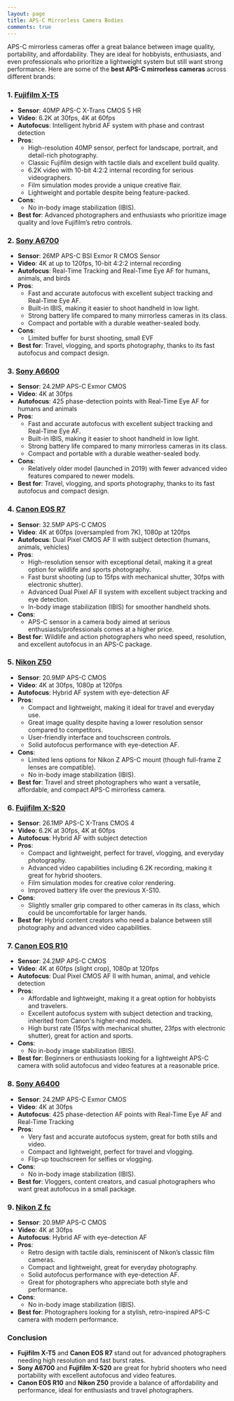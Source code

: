 ```yaml
---
layout: page
title: APS-C Mirrorless Camera Bodies
comments: true
---
```


APS-C mirrorless cameras offer a great balance between image quality, portability, and affordability. They are ideal for hobbyists, enthusiasts, and even professionals who prioritize a lightweight system but still want strong performance. Here are some of the **best APS-C mirrorless cameras** across different brands:

### 1. [Fujifilm X-T5](https://www.amazon.com/Fujifilm-X-T5-Mirrorless-Digital-Camera/dp/B0BK2P7DMG?crid=1VOQIRLM1II8P&dib=eyJ2IjoiMSJ9.cT3iTZSwv9SG6aWkZsLF1ULAlKb0PtUfNOrE5fjdm4k6W8A2xIRYZaT-BV9GOcSyvRMHjUMxoZlx6eC8VKvYe5FGFUIvQu5i8_qUwSoWB4c8jqmW4o0V4S74y8FFB6B62DJTaXzJYNwBgAu8Mc1JchbrdF-QUfJbgraoOf2neS54WZXpUojTS9eYIptwpTPGer8WfVmJTmHU_7l3ewWypdnt0-UGZvb8RB-rknm3Y4U.-8ncvPZ9-7-VItPfZpAQWHYiGYpCyvORVOsJp3D3Xwc&dib_tag=se&keywords=fujifilm%2Bx-t5&qid=1729049235&sprefix=Fujifilm%2BX-T%2Caps%2C247&sr=8-2&ufe=app_do%3Aamzn1.fos.1740e8b9-be2d-46a4-a376-9d8efb903409&th=1&linkCode=ll1&tag=rankingspea01-20&linkId=dd001695f29095b77f5ab4cc0600875e&language=en_US&ref_=as_li_ss_tl)
- **Sensor**: 40MP APS-C X-Trans CMOS 5 HR
- **Video**: 6.2K at 30fps, 4K at 60fps
- **Autofocus**: Intelligent hybrid AF system with phase and contrast detection
- **Pros**:
  - High-resolution 40MP sensor, perfect for landscape, portrait, and detail-rich photography.
  - Classic Fujifilm design with tactile dials and excellent build quality.
  - 6.2K video with 10-bit 4:2:2 internal recording for serious videographers.
  - Film simulation modes provide a unique creative flair.
  - Lightweight and portable despite being feature-packed.
- **Cons**:
  - No in-body image stabilization (IBIS).
- **Best for**: Advanced photographers and enthusiasts who prioritize image quality and love Fujifilm’s retro controls.

### 2. [Sony A6700](https://www.amazon.com/Sony-Alpha-6700-Interchangeable-Recognition/dp/B0CBN8Y77Z?crid=2EMTMVLM0MVGY&dib=eyJ2IjoiMSJ9.D4A1PdNDx7syI6PhhEp3pgthMMWB4fMRkKlLXAX6mnSXU3NBglwm0SFP8bSq5FjGVxC2VZIIaxDapfjVT8smKQj_zFLnAjeiEkBT8bF7qAiTKOjilc7C3PNMnaBgybHWmTGLkHnAOpr9WxXxbtNTB51Gu963xwDxa9xfSQUUK2LzRfrwvL8OvMpm-CzwI5dWEWIy9zAR9XpB1yUACZVE3eLjLnUT5OwQJGYq7kYZcdQ.1tZ6mCFCdKmvI2FNsgBYMrY8ynKbzx-nVCCVDYFCkiQ&dib_tag=se&keywords=sony%2Ba6700&qid=1729049535&sprefix=sony%2Ba6700%2Caps%2C168&sr=8-2&ufe=app_do%3Aamzn1.fos.1740e8b9-be2d-46a4-a376-9d8efb903409&th=1&linkCode=ll1&tag=rankingspea01-20&linkId=15df0ec7c2ee94a5c782efca4c2d31c4&language=en_US&ref_=as_li_ss_tl)
- **Sensor**: 26MP APS-C BSI Exmor R CMOS Sensor
- **Video**: 4K at up to 120fps, 10-bit 4:2:2 internal recording
- **Autofocus**: Real-Time Tracking and Real-Time Eye AF for humans, animals, and birds
- **Pros**:
  - Fast and accurate autofocus with excellent subject tracking and Real-Time Eye AF.
  - Built-in IBIS, making it easier to shoot handheld in low light.
  - Strong battery life compared to many mirrorless cameras in its class.
  - Compact and portable with a durable weather-sealed body.
- **Cons**:
  - Limited buffer for burst shooting, small EVF
- **Best for**: Travel, vlogging, and sports photography, thanks to its fast autofocus and compact design.

### 3. [Sony A6600](https://www.amazon.com/Sony-Alpha-A6600-Mirrorless-Camera/dp/B07X43B6FD?crid=1C8H4YFVY461M&dib=eyJ2IjoiMSJ9.68lNmhxU3KmWCpGiztwKxpDO5H_GoMKOrFZWNfYweCpiWrfEZCpay9nJ_mFyPY1BhnhxEa3kOUuCSIx_TxVlRhojmaQmwEKjKbqrHLTs-J_z6jwSP4PN3xIGtvNmvHXgmUbd7CU3oTk53awbOCc9EEXMepTSJ5Yo6xCNrGCUG50kqolpxI1z3-c3Lp9R97u-SBunkF4IZ1N6MNfht3P1m1jmeEsbvGh6qxDOWy8uEh4.IZzIndQ_3Var4UhrEPe1hQqlBeuZZQHA9FXpbUYuF78&dib_tag=se&keywords=sony%2Ba6600&qid=1729049318&sprefix=sony%2Ba600%2Caps%2C197&sr=8-3&ufe=app_do%3Aamzn1.fos.1740e8b9-be2d-46a4-a376-9d8efb903409&th=1&linkCode=ll1&tag=rankingspea01-20&linkId=8024ae8cc1cec6edf53d84f68ccfbd77&language=en_US&ref_=as_li_ss_tl)
- **Sensor**: 24.2MP APS-C Exmor CMOS
- **Video**: 4K at 30fps
- **Autofocus**: 425 phase-detection points with Real-Time Eye AF for humans and animals
- **Pros**:
  - Fast and accurate autofocus with excellent subject tracking and Real-Time Eye AF.
  - Built-in IBIS, making it easier to shoot handheld in low light.
  - Strong battery life compared to many mirrorless cameras in its class.
  - Compact and portable with a durable weather-sealed body.
- **Cons**:
  - Relatively older model (launched in 2019) with fewer advanced video features compared to newer models.
- **Best for**: Travel, vlogging, and sports photography, thanks to its fast autofocus and compact design.

### 4. [Canon EOS R7](https://www.amazon.com/Canon-Mirrorless-Vlogging-Processor-Detection/dp/B0B27KKNZV?crid=369UAUH9TYZOO&dib=eyJ2IjoiMSJ9.wAnYUya2nGykj6UkybXUH5tlAfX-xHW8X8ZD1Y7xUw8AR6EAPtuhsOXnlrZQP0fPkDU3HujK2uPD4qm7hZJ0QsX_iePLJBZXRY3HFbCpVOhkiGHbdVPWA5h6eaLOY1pdKAjdTdCu3_ib2yeG_mghj8jY1NybekTE3c9n42NDNyZvlV-7b0O79U7AzSIIUoR1LoLrp6Kopht1FKYblT0_k8-gylfH83li92FkUyuN-rI.zNvYJHWRtUOOg70HEpVqTn4mjrNJbgb3sQG7K0DD1JA&dib_tag=se&keywords=canon+r7&qid=1729049573&sprefix=canon+r7%2Caps%2C185&sr=8-3&ufe=app_do%3Aamzn1.fos.1740e8b9-be2d-46a4-a376-9d8efb903409&linkCode=ll1&tag=rankingspea01-20&linkId=74091758857ac0115b26b0a171ba8b5f&language=en_US&ref_=as_li_ss_tl)
- **Sensor**: 32.5MP APS-C CMOS
- **Video**: 4K at 60fps (oversampled from 7K), 1080p at 120fps
- **Autofocus**: Dual Pixel CMOS AF II with subject detection (humans, animals, vehicles)
- **Pros**:
  - High-resolution sensor with exceptional detail, making it a great option for wildlife and sports photography.
  - Fast burst shooting (up to 15fps with mechanical shutter, 30fps with electronic shutter).
  - Advanced Dual Pixel AF II system with excellent subject tracking and eye detection.
  - In-body image stabilization (IBIS) for smoother handheld shots.
- **Cons**:
  - APS-C sensor in a camera body aimed at serious enthusiasts/professionals comes at a higher price.
- **Best for**: Wildlife and action photographers who need speed, resolution, and excellent autofocus in an APS-C package.

### 5. [Nikon Z50](https://www.amazon.com/Nikon-Z50-Mirrorless-50-250mm-Accessory/dp/B08FKBRW9Z?crid=2KO0AYTUPARD3&dib=eyJ2IjoiMSJ9.S50UcFDE4g0i_xTsSeiULQoT9TRR9NeAzceILJ9kGUVpW3y2ZJJQTw3A05oBh2NAs1dh0FPG2A7b-XmfhpSq8sGPDzBYHAPzbnd9z0A257V8s9JQ4q5qpBPHvdUfaJHVfH0mP9Ql_usri_5yB0M5GdqZB2vfDPeINhXDcfCN7mYlEtZRNS06qgm2it9emCRfTfN1zoH9WUlL0hwlWcq4DmwH8rAnP-uateLlnXFYwr0.yg61HMgTeN6Iq58CbtU5yDDkuEfOrXsOmlYT5x7PkYk&dib_tag=se&keywords=nikon+z50&qid=1729049604&sprefix=nikon+z50%2Caps%2C258&sr=8-5&ufe=app_do%3Aamzn1.fos.1740e8b9-be2d-46a4-a376-9d8efb903409&linkCode=ll1&tag=rankingspea01-20&linkId=214e30b3ccc4c935319af45e5e9ef655&language=en_US&ref_=as_li_ss_tl)
- **Sensor**: 20.9MP APS-C CMOS
- **Video**: 4K at 30fps, 1080p at 120fps
- **Autofocus**: Hybrid AF system with eye-detection AF
- **Pros**:
  - Compact and lightweight, making it ideal for travel and everyday use.
  - Great image quality despite having a lower resolution sensor compared to competitors.
  - User-friendly interface and touchscreen controls.
  - Solid autofocus performance with eye-detection AF.
- **Cons**:
  - Limited lens options for Nikon Z APS-C mount (though full-frame Z lenses are compatible).
  - No in-body image stabilization (IBIS).
- **Best for**: Travel and street photographers who want a versatile, affordable, and compact APS-C mirrorless camera.

### 6. [Fujifilm X-S20](https://www.amazon.com/Fujifilm-Mirrorless-Digital-Camera-XF16-50mmF2-8-4-8/dp/B0D3X6WPGZ?crid=3SPTPV3Q3TDMX&dib=eyJ2IjoiMSJ9.9c0AqJgFR4vTmg3L7yiFDrmWoFoca6oGz5OQsKTKfywlCsTtWhBQXbt0UyEU2N2QTVYa43SVSgVCcZlReiZrIT6qI3bkKuejUgYD2ra9WAAP_IkIL8nkblGLAbpXPQar6Ae_h4Do-Sc0qlxOkUzRhzlRK0SfYkwuJa4r80CQKGbCKQlmDrp6Xi79DlcednY125tuP5j8Jc3n4A07DgQ2y_A1rHqxNxNXZx2sWNt9Ta4.SGCsW6d7j7j7uHlv674iaPhgCSu7coa_vO8NhLYHoqk&dib_tag=se&keywords=Fujifilm+X-S20&qid=1729049699&sprefix=fujifilm+x-s20%2Caps%2C196&sr=8-2&ufe=app_do%3Aamzn1.fos.1740e8b9-be2d-46a4-a376-9d8efb903409&linkCode=ll1&tag=rankingspea01-20&linkId=5a662a0a9498da2a05f2a44bc99ab778&language=en_US&ref_=as_li_ss_tl)
- **Sensor**: 26.1MP APS-C X-Trans CMOS 4
- **Video**: 6.2K at 30fps, 4K at 60fps
- **Autofocus**: Hybrid AF with subject detection
- **Pros**:
  - Compact and lightweight, perfect for travel, vlogging, and everyday photography.
  - Advanced video capabilities including 6.2K recording, making it great for hybrid shooters.
  - Film simulation modes for creative color rendering.
  - Improved battery life over the previous X-S10.
- **Cons**:
  - Slightly smaller grip compared to other cameras in its class, which could be uncomfortable for larger hands.
- **Best for**: Hybrid content creators who need a balance between still photography and advanced video capabilities.

### 7. [Canon EOS R10](https://www.amazon.com/Canon-RF-S18-45mm-Mirrorless-High-Speed-Lightweight/dp/B0B2KV35NX?crid=12AXKPZCVYMJX&dib=eyJ2IjoiMSJ9.5y0UNr9IhwK3HITWLv4lIZJ3lTJ0-Yvsr9RaxIWzp6lDEznuRQS_ek_L3_je82SaJYTIUvJuTFWSHgcaMrGwnBlYvH_7Kr3SXLid_LKyxPJRkdlcg5ylpJ2gSSsLBr2QBptYtYSR5X_OZnA2i_Wf6IuVF8wJvelK1RNPe3PgLXPqJpjiEch_4dmDTXrwhTXtRJwVmVkKkDG3BJtsk4AWR1bDp7Y6OopWoEQVYVJGuqc.CV3Yngx78YnjWNTikCqCeOAs1uGy3p4UfFlnBlKlSgI&dib_tag=se&keywords=canon%2BEOS%2BR10&qid=1729049736&sprefix=anon%2Beos%2Br10%2Caps%2C195&sr=8-3&ufe=app_do%3Aamzn1.fos.1740e8b9-be2d-46a4-a376-9d8efb903409&th=1&linkCode=ll1&tag=rankingspea01-20&linkId=2c1f000839fcbe1e419c40d32f23d2a6&language=en_US&ref_=as_li_ss_tl)
- **Sensor**: 24.2MP APS-C CMOS
- **Video**: 4K at 60fps (slight crop), 1080p at 120fps
- **Autofocus**: Dual Pixel CMOS AF II with human, animal, and vehicle detection
- **Pros**:
  - Affordable and lightweight, making it a great option for hobbyists and travelers.
  - Excellent autofocus system with subject detection and tracking, inherited from Canon's higher-end models.
  - High burst rate (15fps with mechanical shutter, 23fps with electronic shutter), great for action and sports.
- **Cons**:
  - No in-body image stabilization (IBIS).
- **Best for**: Beginners or enthusiasts looking for a lightweight APS-C camera with solid autofocus and video features at a reasonable price.

### 8. [Sony A6400](https://www.amazon.com/Sony-Alpha-a6400-Mirrorless-Camera/dp/B07MV3P7M8?crid=110I06P39G6FD&dib=eyJ2IjoiMSJ9.xo7bbllSv4eAQbXg-s82x9yolZdOp1_AlJXFUFzbUajOjIXQBtzsQI1OiNIm8ulv40Ctc9YEPs-pyJRHVq8J5NEQec6_cAtVXRMKCe0r4sbBPfi11vRkQpiXN23RZPXF9CWUyNZ0E5Ff4MDSfPbdB1uTSS4iP87Q_4bDyffqiPSECn9Ou2oM4csIXltPQrTOiXrTfdhx7rAF_KDu_g_9iXC85rvWnE2dXLA1NJtdWhI.vTrMxpiQJ_mIndpXcWObyGHL-CtyUY6mZq4iKSX132I&dib_tag=se&keywords=sony%2Ba6400&qid=1729049766&sprefix=sony%2Ba6400%2Caps%2C319&sr=8-1&ufe=app_do%3Aamzn1.fos.1740e8b9-be2d-46a4-a376-9d8efb903409&th=1&linkCode=ll1&tag=rankingspea01-20&linkId=25bbda3f8aaec9a2a2dcf72086677a59&language=en_US&ref_=as_li_ss_tl)
- **Sensor**: 24.2MP APS-C Exmor CMOS
- **Video**: 4K at 30fps
- **Autofocus**: 425 phase-detection AF points with Real-Time Eye AF and Real-Time Tracking
- **Pros**:
  - Very fast and accurate autofocus system, great for both stills and video.
  - Compact and lightweight, perfect for travel and vlogging.
  - Flip-up touchscreen for selfies or vlogging.
- **Cons**:
  - No in-body image stabilization (IBIS).
- **Best for**: Vloggers, content creators, and casual photographers who want great autofocus in a small package.

### 9. [Nikon Z fc](https://www.amazon.com/Nikon-Wide-Angle-Retro-Inspired-Compact-mirrorless/dp/B09883TR5L?crid=1FPG2HPSH074U&dib=eyJ2IjoiMSJ9.1mYbPK6wki_JwNTM9lHSn5hDnEdherD7xf2IQ0gS2fJSF-Ui2i98fePt5a_VjbrYt5F2LzzyWm0QY6_PFmRtrMFSD_X7qJXhjEKZ0f_AYFqt1U32oeVFYWOfSiFGenIrYuR9I8rBImMf2VmMlpT3jUMKl1bBdcg8i6GqQKeVwcpqJR5b4nde495Fz2b_7us8-LRTNuXpoCNO9Rf3xi1q0gIa_CvC2fxeHs4AH0rFq18.g4zJNTiZZEI1S6meulK5OtIY0Cn-HsLzfVHwIJS-m74&dib_tag=se&keywords=nikon%2Bz%2Bfc&qid=1729049810&sprefix=nikon%2Bz%2Caps%2C254&sr=8-3&ufe=app_do%3Aamzn1.fos.1740e8b9-be2d-46a4-a376-9d8efb903409&th=1&linkCode=ll1&tag=rankingspea01-20&linkId=de308230ddcfaf2fea0a3ddbc97b1f53&language=en_US&ref_=as_li_ss_tl)
- **Sensor**: 20.9MP APS-C CMOS
- **Video**: 4K at 30fps
- **Autofocus**: Hybrid AF with eye-detection AF
- **Pros**:
  - Retro design with tactile dials, reminiscent of Nikon’s classic film cameras.
  - Compact and lightweight, great for everyday photography.
  - Solid autofocus performance with eye-detection AF.
  - Great for photographers who appreciate both style and performance.
- **Cons**:
  - No in-body image stabilization (IBIS).
- **Best for**: Photographers looking for a stylish, retro-inspired APS-C camera with modern performance.

### **Conclusion**
- **Fujifilm X-T5** and **Canon EOS R7** stand out for advanced photographers needing high resolution and fast burst rates.
- **Sony A6700** and **Fujifilm X-S20** are great for hybrid shooters who need portability with excellent autofocus and video features.
- **Canon EOS R10** and **Nikon Z50** provide a balance of affordability and performance, ideal for enthusiasts and travel photographers.
